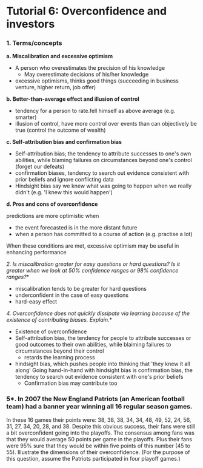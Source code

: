 # Tutorial 6: Overconfidence and investors

### 1. Terms/concepts

**a.  Miscalibration and excessive optimism**
- A person who overestimates the precision of his knowledge
  - May overestimate decisions of his/her knowledge
- excessive optimisms, thinks good things (succeeding in business venture, higher return, job offer)

**b.  Better-than-average effect and illusion of control**
- tendency for a person to rate.fell himself as above average (e.g. smarter)
- illusion of control, have more control over events than can objectively be true (control the outcome of wealth)

**c.  Self-attribution bias and confirmation bias**
- Self-attribution bias; the tendency to attribute successes to one's own abilities, while blaming failures on circumstances beyond one's control (forget our defeats)
- confirmation biases, tendency to search out evidence consistent with prior beliefs and ignore conflicting data
- Hindsight bias say we knew what was going to happen when we really didn't (e.g. 'I knew this would happen')

**d.  Pros and cons of overconfidence**

predictions are more optimistic when
- the event forecasted is in the more distant future
- when a person has committed to a course of action (e.g. practise a lot)

When these conditions are met, excessive optimism may be useful in enhancing performance

**2*.  Is miscalibration greater for easy questions or hard questions?  Is it greater when we look at 50% confidence ranges or 98% confidence ranges?**
- miscalibration tends to be greater for hard questions
- underconfident in the case of easy questions
- hard-easy effect

**4*.  Overconfidence does not quickly dissipate via learning because of the existence of contributing biases.  Explain.**
- Existence of overconfidence
- Self-attribution bias, the tendency for people to attribute successes or good outcomes to their own abilities, while blaiming failures to circumstances beyond their control
  - retards the learning process
- hindsight bias, which pushes people into thinking that 'they knew it all along' Going hand-in-hand with hindsight bias is confirmation bias, the tendency to search out evidence consistent with one's prior beliefs
  - Confirmation bias may contribute too

### 5*.  In 2007 the New England Patriots (an American football team) had a banner year winning all 16 regular season games.  

In these 16 games their points were: 38, 38, 38, 34, 34, 48, 49, 52, 24, 56, 31, 27, 34, 20, 28, and 38.  Despite this obvious success, their fans were still a bit overconfident going into the playoffs.  The consensus among fans was that they would average 50 points per game in the playoffs.  Plus their fans were 95% sure that they would be within five points of this number (45 to 55).  Illustrate the dimensions of  their  overconfidence.    (For  the  purpose  of  this  question,  assume  the  Patriots participated in four playoff games.) 
